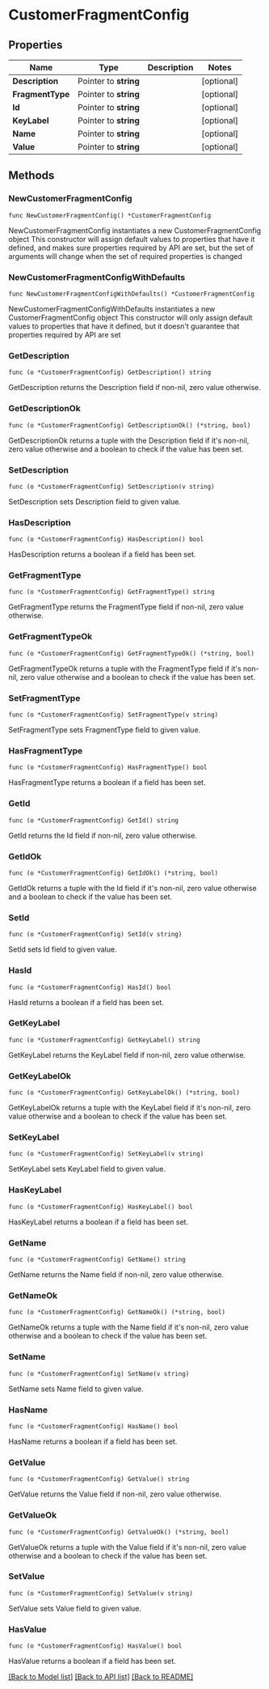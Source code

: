 # CustomerFragmentConfig

## Properties

Name | Type | Description | Notes
------------ | ------------- | ------------- | -------------
**Description** | Pointer to **string** |  | [optional] 
**FragmentType** | Pointer to **string** |  | [optional] 
**Id** | Pointer to **string** |  | [optional] 
**KeyLabel** | Pointer to **string** |  | [optional] 
**Name** | Pointer to **string** |  | [optional] 
**Value** | Pointer to **string** |  | [optional] 

## Methods

### NewCustomerFragmentConfig

`func NewCustomerFragmentConfig() *CustomerFragmentConfig`

NewCustomerFragmentConfig instantiates a new CustomerFragmentConfig object
This constructor will assign default values to properties that have it defined,
and makes sure properties required by API are set, but the set of arguments
will change when the set of required properties is changed

### NewCustomerFragmentConfigWithDefaults

`func NewCustomerFragmentConfigWithDefaults() *CustomerFragmentConfig`

NewCustomerFragmentConfigWithDefaults instantiates a new CustomerFragmentConfig object
This constructor will only assign default values to properties that have it defined,
but it doesn't guarantee that properties required by API are set

### GetDescription

`func (o *CustomerFragmentConfig) GetDescription() string`

GetDescription returns the Description field if non-nil, zero value otherwise.

### GetDescriptionOk

`func (o *CustomerFragmentConfig) GetDescriptionOk() (*string, bool)`

GetDescriptionOk returns a tuple with the Description field if it's non-nil, zero value otherwise
and a boolean to check if the value has been set.

### SetDescription

`func (o *CustomerFragmentConfig) SetDescription(v string)`

SetDescription sets Description field to given value.

### HasDescription

`func (o *CustomerFragmentConfig) HasDescription() bool`

HasDescription returns a boolean if a field has been set.

### GetFragmentType

`func (o *CustomerFragmentConfig) GetFragmentType() string`

GetFragmentType returns the FragmentType field if non-nil, zero value otherwise.

### GetFragmentTypeOk

`func (o *CustomerFragmentConfig) GetFragmentTypeOk() (*string, bool)`

GetFragmentTypeOk returns a tuple with the FragmentType field if it's non-nil, zero value otherwise
and a boolean to check if the value has been set.

### SetFragmentType

`func (o *CustomerFragmentConfig) SetFragmentType(v string)`

SetFragmentType sets FragmentType field to given value.

### HasFragmentType

`func (o *CustomerFragmentConfig) HasFragmentType() bool`

HasFragmentType returns a boolean if a field has been set.

### GetId

`func (o *CustomerFragmentConfig) GetId() string`

GetId returns the Id field if non-nil, zero value otherwise.

### GetIdOk

`func (o *CustomerFragmentConfig) GetIdOk() (*string, bool)`

GetIdOk returns a tuple with the Id field if it's non-nil, zero value otherwise
and a boolean to check if the value has been set.

### SetId

`func (o *CustomerFragmentConfig) SetId(v string)`

SetId sets Id field to given value.

### HasId

`func (o *CustomerFragmentConfig) HasId() bool`

HasId returns a boolean if a field has been set.

### GetKeyLabel

`func (o *CustomerFragmentConfig) GetKeyLabel() string`

GetKeyLabel returns the KeyLabel field if non-nil, zero value otherwise.

### GetKeyLabelOk

`func (o *CustomerFragmentConfig) GetKeyLabelOk() (*string, bool)`

GetKeyLabelOk returns a tuple with the KeyLabel field if it's non-nil, zero value otherwise
and a boolean to check if the value has been set.

### SetKeyLabel

`func (o *CustomerFragmentConfig) SetKeyLabel(v string)`

SetKeyLabel sets KeyLabel field to given value.

### HasKeyLabel

`func (o *CustomerFragmentConfig) HasKeyLabel() bool`

HasKeyLabel returns a boolean if a field has been set.

### GetName

`func (o *CustomerFragmentConfig) GetName() string`

GetName returns the Name field if non-nil, zero value otherwise.

### GetNameOk

`func (o *CustomerFragmentConfig) GetNameOk() (*string, bool)`

GetNameOk returns a tuple with the Name field if it's non-nil, zero value otherwise
and a boolean to check if the value has been set.

### SetName

`func (o *CustomerFragmentConfig) SetName(v string)`

SetName sets Name field to given value.

### HasName

`func (o *CustomerFragmentConfig) HasName() bool`

HasName returns a boolean if a field has been set.

### GetValue

`func (o *CustomerFragmentConfig) GetValue() string`

GetValue returns the Value field if non-nil, zero value otherwise.

### GetValueOk

`func (o *CustomerFragmentConfig) GetValueOk() (*string, bool)`

GetValueOk returns a tuple with the Value field if it's non-nil, zero value otherwise
and a boolean to check if the value has been set.

### SetValue

`func (o *CustomerFragmentConfig) SetValue(v string)`

SetValue sets Value field to given value.

### HasValue

`func (o *CustomerFragmentConfig) HasValue() bool`

HasValue returns a boolean if a field has been set.


[[Back to Model list]](../README.md#documentation-for-models) [[Back to API list]](../README.md#documentation-for-api-endpoints) [[Back to README]](../README.md)



